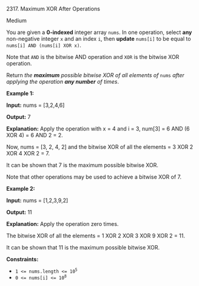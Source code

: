 2317\. Maximum XOR After Operations

Medium

You are given a **0-indexed** integer array `nums`. In one operation, select **any** non-negative integer `x` and an index `i`, then **update** `nums[i]` to be equal to `nums[i] AND (nums[i] XOR x)`.

Note that `AND` is the bitwise AND operation and `XOR` is the bitwise XOR operation.

Return _the **maximum** possible bitwise XOR of all elements of_ `nums` _after applying the operation **any number** of times_.

**Example 1:**

**Input:** nums = [3,2,4,6]

**Output:** 7

**Explanation:** Apply the operation with x = 4 and i = 3, num[3] = 6 AND (6 XOR 4) = 6 AND 2 = 2.

Now, nums = [3, 2, 4, 2] and the bitwise XOR of all the elements = 3 XOR 2 XOR 4 XOR 2 = 7.

It can be shown that 7 is the maximum possible bitwise XOR.

Note that other operations may be used to achieve a bitwise XOR of 7.

**Example 2:**

**Input:** nums = [1,2,3,9,2]

**Output:** 11

**Explanation:** Apply the operation zero times.

The bitwise XOR of all the elements = 1 XOR 2 XOR 3 XOR 9 XOR 2 = 11.

It can be shown that 11 is the maximum possible bitwise XOR.

**Constraints:**

*   <code>1 <= nums.length <= 10<sup>5</sup></code>
*   <code>0 <= nums[i] <= 10<sup>8</sup></code>